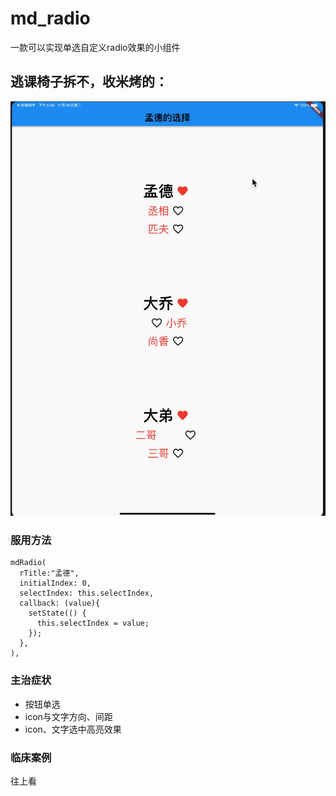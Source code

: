 # md_radio

一款可以实现单选自定义radio效果的小组件

## 逃课椅子拆不，收米烤的：

![mdRadio.gif](https://github.com/Hurdery/mdRadio/blob/main/source/mdRadio.gif?)

### 服用方法

```
mdRadio(
  rTitle:"孟德",
  initialIndex: 0,
  selectIndex: this.selectIndex,
  callback: (value){
    setState(() {
      this.selectIndex = value;
    });
  },
),
```
### 主治症状
- 按钮单选
- icon与文字方向、间距
- icon、文字选中高亮效果

### 临床案例
往上看
